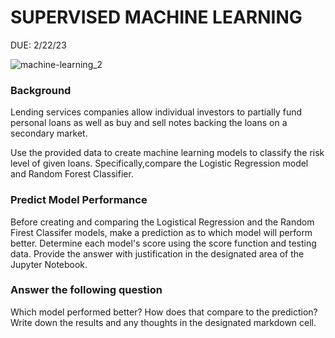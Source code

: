 # SUPERVISED MACHINE LEARNING  
DUE: 2/22/23

![machine-learning_2](https://user-images.githubusercontent.com/110074895/219933764-5edaa8df-d68b-4dfc-8e17-eede9c1025a1.jpg)


### **Background**

Lending services companies allow individual investors to partially fund personal loans as well as buy and sell notes backing the loans on a secondary market.

Use the provided data to create machine learning models to classify the risk level of given loans. Specifically,compare the Logistic Regression model and Random Forest Classifier.

### **Predict Model Performance**
Before creating and comparing the Logistical Regression and the Random Firest Classifer models, make a prediction as to which model will perform better. Determine each model's score using the score function and testing data. Provide the answer with justification in the designated area of the Jupyter Notebook.

### **Answer the following question**
Which model performed better? How does that compare to the prediction? Write down the results and any thoughts in the designated markdown cell.
